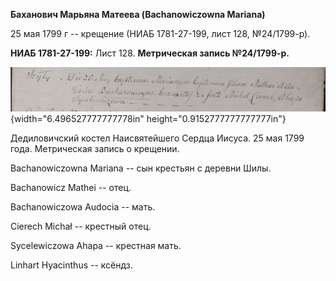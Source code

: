 **Баханович Марьяна Матеева (Bachanowiczowna Mariana)**

25 мая 1799 г -- крещение (НИАБ 1781-27-199, лист 128, №24/1799-р).

**НИАБ 1781-27-199:** Лист 128. **Метрическая запись №24/1799-р.**

![](./media/3d93ce19ba7f01746c0f2581bb59c69a569ceb2c.png){width="6.496527777777778in"
height="0.9152777777777777in"}

Дедиловичский костел Наисвятейшего Сердца Иисуса. 25 мая 1799 года.
Метрическая запись о крещении.

Bachanowiczowna Mariana -- сын крестьян с деревни Шилы.

Bachanowicz Mathei -- отец.

Bachanowiczowa Audocia -- мать.

Cierech Michał -- крестный отец.

Sycelewiczowa Ahapa -- крестная мать.

Linhart Hyacinthus -- ксёндз.
